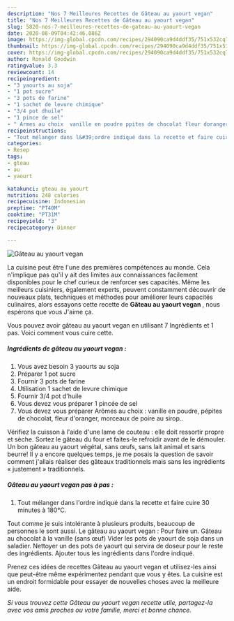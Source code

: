 ```yaml
---
description: "Nos 7 Meilleures Recettes de Gâteau au yaourt vegan"
title: "Nos 7 Meilleures Recettes de Gâteau au yaourt vegan"
slug: 5820-nos-7-meilleures-recettes-de-gateau-au-yaourt-vegan
date: 2020-08-09T04:42:46.086Z
image: https://img-global.cpcdn.com/recipes/294090ca9d4ddf35/751x532cq70/gateau-au-yaourt-vegan-photo-principale-de-la-recette.jpg
thumbnail: https://img-global.cpcdn.com/recipes/294090ca9d4ddf35/751x532cq70/gateau-au-yaourt-vegan-photo-principale-de-la-recette.jpg
cover: https://img-global.cpcdn.com/recipes/294090ca9d4ddf35/751x532cq70/gateau-au-yaourt-vegan-photo-principale-de-la-recette.jpg
author: Ronald Goodwin
ratingvalue: 3.3
reviewcount: 14
recipeingredient:
- "3 yaourts au soja"
- "1 pot sucre"
- "3 pots de farine"
- "1 sachet de levure chimique"
- "3/4 pot dhuile"
- "1 pince de sel"
- " Armes au choix  vanille en poudre ppites de chocolat fleur doranger morceaux de poire au sirop"
recipeinstructions:
- "Tout mélanger dans l&#39;ordre indiqué dans la recette et faire cuire 30 minutes à 180°C."
categories:
- Resep
tags:
- gteau
- au
- yaourt

katakunci: gteau au yaourt 
nutrition: 248 calories
recipecuisine: Indonesian
preptime: "PT40M"
cooktime: "PT31M"
recipeyield: "3"
recipecategory: Dinner

---
```



![Gâteau au yaourt vegan](https://img-global.cpcdn.com/recipes/294090ca9d4ddf35/751x532cq70/gateau-au-yaourt-vegan-photo-principale-de-la-recette.jpg)

La cuisine peut être l'une des premières compétences au monde. Cela n'implique pas qu'il y ait des limites aux connaissances facilement disponibles pour le chef curieux de renforcer ses capacités. Même les meilleurs cuisiniers, également experts, peuvent constamment découvrir de nouveaux plats, techniques et méthodes pour améliorer leurs capacités culinaires, alors essayons cette recette de <strong> Gâteau au yaourt vegan </strong>, nous espérons que vous J'aime ça.

<!--inarticleads1-->

Vous pouvez avoir gâteau au yaourt vegan en utilisant 7 Ingrédients et 1 pas. Voici comment vous cuire cette.

##### Ingrédients de gâteau au yaourt vegan :

1. Vous avez besoin 3 yaourts au soja
1. Préparer 1 pot sucre
1. Fournir 3 pots de farine
1. Utilisation 1 sachet de levure chimique
1. Fournir 3/4 pot d&#39;huile
1. Vous devez vous préparer 1 pincée de sel
1. Vous devez vous préparer  Arômes au choix : vanille en poudre, pépites de chocolat, fleur d&#39;oranger, morceaux de poire au sirop..


Vérifiez la cuisson à l&#39;aide d&#39;une lame de couteau : elle doit ressortir propre et sèche. Sortez le gâteau du four et faites-le refroidir avant de le démouler. Un bon gâteau au yaourt végétal, sans œufs, sans lait animal et sans beurre! Il y a encore quelques temps, je me posais la question de savoir comment j&#39;allais réaliser des gâteaux traditionnels mais sans les ingrédients « justement » traditionnels. 

<!--inarticleads2-->

##### Gâteau au yaourt vegan pas à pas :

1. Tout mélanger dans l&#39;ordre indiqué dans la recette et faire cuire 30 minutes à 180°C.


Tout comme je suis intolérante à plusieurs produits, beaucoup de personnes le sont aussi. Le gâteau au yaourt vegan : Pour faire un. Gâteau au chocolat à la vanille (sans œuf) Vider les pots de yaourt de soja dans un saladier. Nettoyer un des pots de yaourt qui servira de doseur pour le reste des ingrédients. Ajouter tous les ingrédients dans l&#39;ordre indiqué. 

<!--inarticleads1-->

<p>
Prenez ces idées de recettes Gâteau au yaourt vegan et utilisez-les ainsi que peut-être même expérimentez pendant que vous y êtes. La cuisine est un endroit formidable pour essayer de nouvelles choses avec la meilleure aide.
</p>

<p>
<i>Si vous trouvez cette Gâteau au yaourt vegan recette utile, partagez-la avec vos amis proches ou votre famille, merci et bonne chance.</i>
</p>
